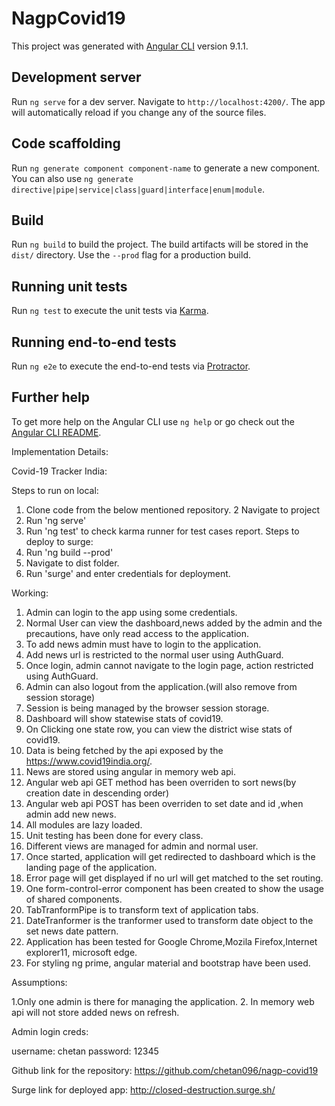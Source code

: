# NagpCovid19

This project was generated with [Angular CLI](https://github.com/angular/angular-cli) version 9.1.1.

## Development server

Run `ng serve` for a dev server. Navigate to `http://localhost:4200/`. The app will automatically reload if you change any of the source files.

## Code scaffolding

Run `ng generate component component-name` to generate a new component. You can also use `ng generate directive|pipe|service|class|guard|interface|enum|module`.

## Build

Run `ng build` to build the project. The build artifacts will be stored in the `dist/` directory. Use the `--prod` flag for a production build.

## Running unit tests

Run `ng test` to execute the unit tests via [Karma](https://karma-runner.github.io).

## Running end-to-end tests

Run `ng e2e` to execute the end-to-end tests via [Protractor](http://www.protractortest.org/).

## Further help

To get more help on the Angular CLI use `ng help` or go check out the [Angular CLI README](https://github.com/angular/angular-cli/blob/master/README.md).


Implementation Details: 

Covid-19 Tracker India:

Steps to run on local: 
 
  1. Clone code from the below mentioned repository.
  2  Navigate to project
  3. Run 'ng serve'
  4. Run 'ng test' to check karma runner for test cases report.
  Steps to deploy to surge:
  1. Run 'ng build --prod' 
  2. Navigate to dist folder.
  3. Run 'surge' and enter credentials for deployment.

Working:
  1. Admin can login to the app using some credentials.
  2. Normal User can view the dashboard,news added by the admin and the precautions, have only read access to the application.
  3. To add news admin must have to login to the application.
  4. Add news url is restricted to the normal user using AuthGuard.
  5. Once login, admin cannot navigate to the login page, action restricted using AuthGuard.
  6. Admin can also logout from the application.(will also remove from session storage)
  7. Session is being managed by the browser session storage.
  8. Dashboard will show statewise stats of covid19.
  9. On Clicking one state row, you can view the district wise stats of covid19.
  10. Data is being fetched by the api exposed by the https://www.covid19india.org/.
  11. News are stored using angular in memory web api.
  12. Angular web api GET method has been overriden to sort news(by creation date in descending order)
  13. Angular web api POST has been overriden to set date and  id ,when admin add new news.
  14. All modules are lazy loaded.
  15. Unit testing has been done for every class.
  16. Different views are managed for admin and normal user.
  17. Once started, application will get redirected to dashboard which is the landing page of the application.
  18. Error page will get displayed if no url will get matched to the set routing.
  19. One form-control-error component has been created to show the usage of shared components.
  20. TabTranformPipe is to transform text of application tabs.
  21. DateTranformer is the tranformer used to transform date object to the set news date pattern.
  22. Application has been tested for Google Chrome,Mozila Firefox,Internet explorer11, microsoft edge.
  23. For styling ng prime, angular material and bootstrap have been used.
  
  
Assumptions:

  1.Only one admin is there for managing the application.
  2. In memory web api will not store added news on refresh.

  
Admin login creds:

username: chetan
password: 12345

Github link for the repository: https://github.com/chetan096/nagp-covid19

Surge link for deployed app: http://closed-destruction.surge.sh/
